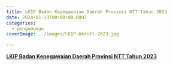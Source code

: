```yaml
---
title: LKIP Badan Kepegawaian Daerah Provinsi NTT Tahun 2023
date: 2024-01-23T00:00:00.000Z
categories:
  - pengumuman
coverImage: ../images/LKIP-bkdntt-2023.jpg

---
```


[**LKIP Badan Kepegawaian Daerah Provinsi NTT Tahun 2023**](https://bkd.nttprov.go.id/web/wp-content/uploads/2024/06/3.5-LKIP-BKD-Tahun-2023.pdf)
